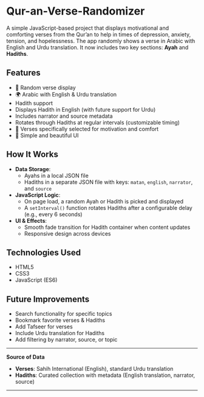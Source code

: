 # Qur-an-Verse-Randomizer

A simple JavaScript-based project that displays motivational and comforting verses from the Qur’an to help in times of depression, anxiety, tension, and hopelessness. The app randomly shows a verse in Arabic with English and Urdu translation. It now includes two key sections: **Ayah** and **Hadiths**.

## Features
- 📖 Random verse display
- 🌍 Arabic with English & Urdu translation
-  Hadith support
  - Displays Hadith in English (with future support for Urdu)
  - Includes narrator and source metadata
  - Rotates through Hadiths at regular intervals (customizable timing)
- 🎯 Verses specifically selected for motivation and comfort
- 📱 Simple and beautiful UI

## How It Works
- **Data Storage**:  
  - Ayahs in a local JSON file  
  - Hadiths in a separate JSON file with keys: `matan`, `english`, `narrator`, and `source`
- **JavaScript Logic**:
  - On page load, a random Ayah or Hadith is picked and displayed
  - A `setInterval()` function rotates Hadiths after a configurable delay (e.g., every 6 seconds)
- **UI & Effects**:
  - Smooth fade transition for Hadith container when content updates
  - Responsive design across devices

## Technologies Used
- HTML5  
- CSS3  
- JavaScript (ES6)  

## Future Improvements
- Search functionality for specific topics
- Bookmark favorite verses & Hadiths
- Add Tafseer for verses
- Include Urdu translation for Hadiths
- Add filtering by narrator, source, or topic

---

**Source of Data**  
- **Verses**: Sahih International (English), standard Urdu translation  
- **Hadiths**: Curated collection with metadata (English translation, narrator, source)

---

